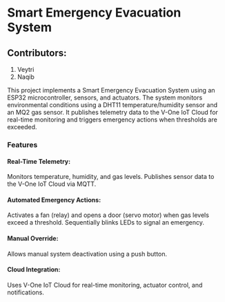 # Smart Emergency Evacuation System
## Contributors:
1. Veytri
2. Naqib

This project implements a Smart Emergency Evacuation System using an ESP32 microcontroller, sensors, and actuators. 
The system monitors environmental conditions using a DHT11 temperature/humidity sensor and an MQ2 gas sensor. 
It publishes telemetry data to the V-One IoT Cloud for real-time monitoring and triggers emergency actions when thresholds are exceeded.

### Features

#### Real-Time Telemetry:
Monitors temperature, humidity, and gas levels.
Publishes sensor data to the V-One IoT Cloud via MQTT.

#### Automated Emergency Actions:
Activates a fan (relay) and opens a door (servo motor) when gas levels exceed a threshold.
Sequentially blinks LEDs to signal an emergency.

#### Manual Override:
Allows manual system deactivation using a push button.

#### Cloud Integration:
Uses V-One IoT Cloud for real-time monitoring, actuator control, and notifications.
